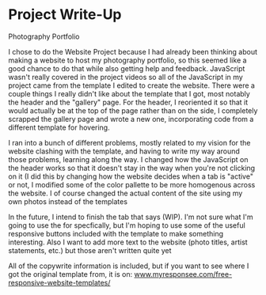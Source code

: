 # Project Write-Up
Photography Portfolio

I chose to do the Website Project because I had already been thinking about making a website to host my photography
portfolio, so this seemed like a good chance to do that while also getting help and feedback. JavaScript wasn't really covered
in the project videos so all of the JavaScript in my project came from the template I edited to create the website.
There were a couple things I really didn't like about the template that I got, most notably the header and the
"gallery" page. For the header, I reoriented it so that it would actually be at the top of the page rather than on the side,
I completely scrapped the gallery page and wrote a new one, incorporating code from a different template for hovering.

I ran into a bunch of different problems, mostly related to my vision for the website clashing with the template, and having to write my way around
those problems, learning along the way. I changed how the JavaScript on the header works so that it doesn't stay in the way when you're not
clicking on it (I did this by changing how the website decides when a tab is "active" or not, I modified some of the color pallette 
to be more homogenous across the website. I of course changed the actual content of the site using my own photos instead of the templates

In the future, I intend to finish the tab that says (WIP). I'm not sure what I'm going to use the for specfically, but I'm
hoping to use some of the useful responsive buttons included with the template to make something interesting. Also I want to
add more text to the website (photo titles, artist statements, etc.) but those aren't written quite yet

All of the copywrite information is included, but if you want to see where I got the original template from, it is on:
www.myresponsee.com/free-responsive-website-templates/
